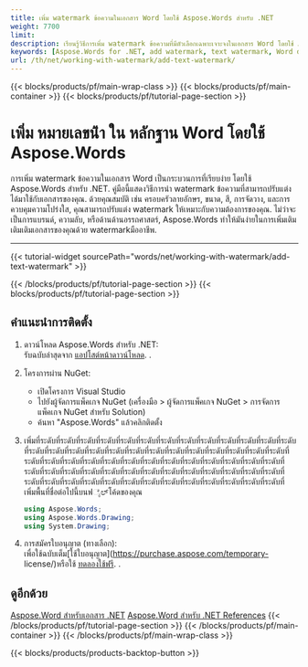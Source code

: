 ```yaml
---
title: เพิ่ม watermark ข้อความในเอกสาร Word โดยใช้ Aspose.Words สําหรับ .NET
weight: 7700
limit: 
description: เรียนรู้วิธีการเพิ่ม watermark ข้อความที่มีตัวเลือกเฉพาะเจาะจงในเอกสาร Word โดยใช้ Aspose.Words สําหรับ .NET. ติดตามขั้นตอนง่าย ๆ เพื่อปรับแต่งและบันทึกเอกสารของคุณ
keywords: [Aspose.Words for .NET, add watermark, text watermark, Word document, watermark customization, .NET example, document processing]
url: /th/net/working-with-watermark/add-text-watermark/
---
```

{{< blocks/products/pf/main-wrap-class >}}
{{< blocks/products/pf/main-container >}}
{{< blocks/products/pf/tutorial-page-section >}}

# เพิ่ม หมายเลขน้ํา ใน หลักฐาน Word โดยใช้ Aspose.Words
การเพิ่ม watermark ข้อความในเอกสาร Word เป็นกระบวนการที่เรียบง่าย โดยใช้ Aspose.Words สําหรับ .NET. คู่มือนี้แสดงวิธีการนํา watermark ข้อความที่สามารถปรับแต่งได้มาใช้กับเอกสารของคุณ. ด้วยคุณสมบัติ เช่น ครอบครัวลายอักษร, ขนาด, สี, การจัดวาง, และการควบคุมความโปร่งใส, คุณสามารถปรับแต่ง watermark ให้เหมาะกับความต้องการของคุณ. ไม่ว่าจะเป็นการแบรนด์, ความลับ, หรือด้านด้านอรรถศาสตร์, Aspose.Words ทําให้มันง่ายในการเพิ่มเติมเติมเติมเอกสารของคุณด้วย watermarkมืออาชีพ.  

---
{{< tutorial-widget sourcePath="words/net/working-with-watermark/add-text-watermark" >}}

{{< /blocks/products/pf/tutorial-page-section >}}
{{< blocks/products/pf/tutorial-page-section >}}
## คําแนะนําการติดตั้ง  
1. ดาวน์โหลด Aspose.Words สําหรับ .NET:  
   รับฉบับล่าสุดจาก [แอปโสต์หน้าดาวน์โหลด](https://releases.aspose.com/words/net/). .  

2. โครงการผ่าน NuGet:  
   * เปิดโครงการ Visual Studio  
   * ไปยังผู้จัดการแพ็คเกจ NuGet (เครื่องมือ > ผู้จัดการแพ็คเกจ NuGet > การจัดการแพ็คเกจ NuGet สําหรับ Solution)  
   * ค้นหา "Aspose.Words" แล้วคลิกติดตั้ง  

3. เพิ่มที่ระดับที่ระดับที่ระดับที่ระดับที่ระดับที่ระดับที่ระดับที่ระดับที่ระดับที่ระดับที่ระดับที่ระดับที่ระดับที่ระดับที่ระดับที่ระดับที่ระดับที่ระดับที่ระดับที่ระดับที่ระดับที่ระดับที่ระดับที่ระดับที่ระดับที่ระดับที่ระดับที่ระดับที่ระดับที่ระดับที่ระดับที่ระดับที่ระดับที่ระดับที่ระดับที่ระดับที่ระดับที่ระดับที่ระดับที่ระดับที่ระดับที่ระดับที่ระดับที่ระดับที่ระดับที่ระดับที่ระดับที่ระดับที่ระดับที่ระดับที่ระดับที่ระดับที่ระดับที่ระดับที่ระดับที่ระดับที่ระดับที่ระดับที่ระดับที่ระดับที่ระดับที่ระดับที่ระดับที่ระดับที่ระดับที่  
   เพิ่มพื้นที่ชื่อต่อไปนี้บนฟೈಲ್โค้ดของคุณ  
   ```csharp
   using Aspose.Words;
   using Aspose.Words.Drawing;
   using System.Drawing;
   ```  

4. การสมัครใบอนุญาต (ทางเลือก):  
   เพื่อใช้ฉบับเต็ม[ใช้ใบอนุญาต](https://purchase.aspose.com/temporary- license/)หรือใช้ [ทดลองใช้ฟรี](https://releases.aspose.com/). .  

## ดูอีกด้วย
[Aspose.Word สําหรับเอกสาร .NET](https://docs.aspose.com/words/net/)
[Aspose.Word สําหรับ .NET References](https://reference.aspose.com/words/net/)
{{< /blocks/products/pf/tutorial-page-section >}}
{{< /blocks/products/pf/main-container >}}
{{< /blocks/products/pf/main-wrap-class >}}

{{< blocks/products/products-backtop-button >}}